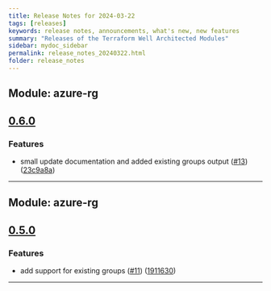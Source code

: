 ```yaml
---
title: Release Notes for 2024-03-22
tags: [releases]
keywords: release notes, announcements, what's new, new features
summary: "Releases of the Terraform Well Architected Modules"
sidebar: mydoc_sidebar
permalink: release_notes_20240322.html
folder: release_notes
---
```


## Module: azure-rg
## [0.6.0](https://github.com/CloudNationHQ/terraform-azure-rg/releases/tag/v0.6.0)


### Features

* small update documentation and added existing groups output ([#13](https://github.com/CloudNationHQ/terraform-azure-rg/issues/13)) ([23c9a8a](https://github.com/CloudNationHQ/terraform-azure-rg/commit/23c9a8a6989cf193ebab28defa6fee48a7dbae90))

---

## Module: azure-rg
## [0.5.0](https://github.com/CloudNationHQ/terraform-azure-rg/releases/tag/v0.5.0)


### Features

* add support for existing groups ([#11](https://github.com/CloudNationHQ/terraform-azure-rg/issues/11)) ([1911630](https://github.com/CloudNationHQ/terraform-azure-rg/commit/1911630cd0c155dad29d53cf62493d4c0e33df7f))

---

